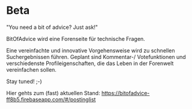 # Beta
"You need a bit of advice? Just ask!"

BitOfAdvice wird eine Forenseite für technische Fragen.

Eine vereinfachte und innovative Vorgehensweise wird zu schnellen Suchergebnissen führen.
Geplant sind Kommentar-/ Votefunktionen und verschiedenste Profileigenschaften, die das Leben in der Forenwelt
vereinfachen sollen.

Stay tuned! ;-)

Hier gehts zum (fast) aktuellen Stand: https://bitofadvice-ff8b5.firebaseapp.com/#/postinglist
